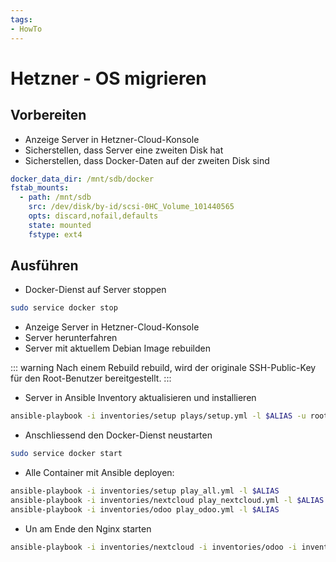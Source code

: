 ```yaml
---
tags:
- HowTo
---
```

# Hetzner - OS migrieren

## Vorbereiten

* Anzeige Server in Hetzner-Cloud-Konsole
* Sicherstellen, dass Server eine zweiten Disk hat
* Sicherstellen, dass Docker-Daten auf der zweiten Disk sind

```yml
docker_data_dir: /mnt/sdb/docker
fstab_mounts:
  - path: /mnt/sdb
    src: /dev/disk/by-id/scsi-0HC_Volume_101440565
    opts: discard,nofail,defaults
    state: mounted
    fstype: ext4
```

## Ausführen

* Docker-Dienst auf Server stoppen

```bash
sudo service docker stop
```

* Anzeige Server in Hetzner-Cloud-Konsole
* Server herunterfahren
* Server mit aktuellem Debian Image rebuilden

::: warning
Nach einem Rebuild rebuild, wird der originale SSH-Public-Key für den Root-Benutzer bereitgestellt.
:::

* Server in Ansible Inventory aktualisieren und installieren

```bash
ansible-playbook -i inventories/setup plays/setup.yml -l $ALIAS -u root
```

* Anschliessend den Docker-Dienst neustarten

```bash
sudo service docker start
```

* Alle Container mit Ansible deployen:

```bash
ansible-playbook -i inventories/setup play_all.yml -l $ALIAS
ansible-playbook -i inventories/nextcloud play_nextcloud.yml -l $ALIAS
ansible-playbook -i inventories/odoo play_odoo.yml -l $ALIAS
```

* Un am Ende den Nginx starten

```bash
ansible-playbook -i inventories/nextcloud -i inventories/odoo -i inventories/setup play_nginx.yml -l $ALIAS --skip-tags check
```